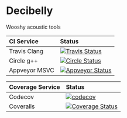 Decibelly
=========

Wooshy acoustic tools


| CI Service | Status |
| :---         |     :---      |
|   Travis Clang    | [![Travis Status](https://travis-ci.org/audioplastic/decibelly.svg?branch=master)](https://travis-ci.org/audioplastic/decibelly) |
|   Circle g++      | [![Circle Status](https://circleci.com/gh/audioplastic/decibelly.png)](https://circleci.com/gh/audioplastic/decibelly) |
|   Appveyor MSVC   | [![Appveyor Status](https://ci.appveyor.com/api/projects/status/github/audioplastic/decibelly)](https://ci.appveyor.com/project/audioplastic/decibelly) |


| Coverage Service | Status |
| :---         |     :---      |
|   Codecov     | [![codecov](https://codecov.io/gh/audioplastic/decibelly/branch/master/graph/badge.svg)](https://codecov.io/gh/audioplastic/decibelly) |
|   Coveralls   | [![Coverage Status](https://coveralls.io/repos/github/audioplastic/decibelly/badge.svg?branch=master)](https://coveralls.io/github/audioplastic/decibelly?branch=master) |


